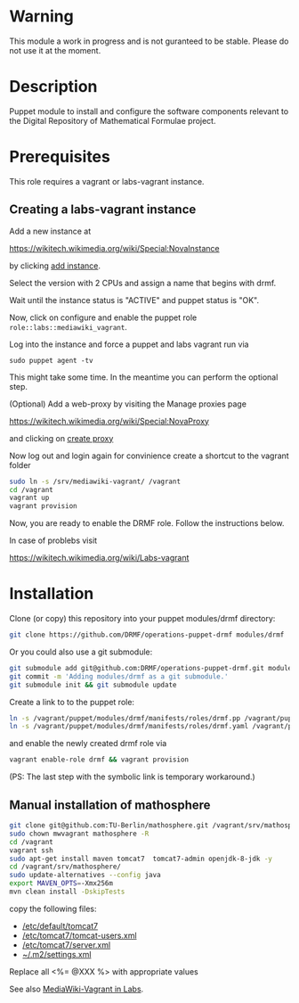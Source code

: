 # Warning

This module a work in progress and is not guranteed to be stable.
Please do not use it at the moment.

# Description

Puppet module to install and configure the software components
relevant to the Digital Repository of Mathematical Formulae project.
# Prerequisites

This role requires a vagrant or labs-vagrant instance.

## Creating a labs-vagrant instance

Add a new instance at

 https://wikitech.wikimedia.org/wiki/Special:NovaInstance
 
 
by clicking [add instance](https://wikitech.wikimedia.org/w/index.php?title=Special:NovaInstance&action=create&project=math&region=eqiad).

Select the version with 2 CPUs and assign a name that begins with drmf.

Wait until the instance status is "ACTIVE" and puppet status is "OK".

Now, click on configure and enable the puppet role `role::labs::mediawiki_vagrant`.

Log into the instance and force a puppet and labs vagrant run via
```
sudo puppet agent -tv
```
This might take some time. In the meantime you can perform the optional step.

(Optional) Add a web-proxy by visiting the Manage proxies page

  https://wikitech.wikimedia.org/wiki/Special:NovaProxy
  
and clicking on [create proxy](https://wikitech.wikimedia.org/w/index.php?title=Special:NovaProxy&action=create&project=math&region=eqiad)

Now log out and login again for convinience create a shortcut to the vagrant folder
```bash
sudo ln -s /srv/mediawiki-vagrant/ /vagrant
cd /vagrant
vagrant up
vagrant provision
```
Now, you are ready to enable the DRMF role. Follow the instructions below.

In case of problebs visit 

https://wikitech.wikimedia.org/wiki/Labs-vagrant

# Installation

Clone (or copy) this repository into your puppet modules/drmf directory:

```bash
git clone https://github.com/DRMF/operations-puppet-drmf modules/drmf
```

Or you could also use a git submodule:

```bash
git submodule add git@github.com:DRMF/operations-puppet-drmf.git modules/drmf
git commit -m 'Adding modules/drmf as a git submodule.'
git submodule init && git submodule update
```

Create a link to to the puppet role:

```bash
ln -s /vagrant/puppet/modules/drmf/manifests/roles/drmf.pp /vagrant/puppet/modules/role/manifests/drmf.pp
ln -s /vagrant/puppet/modules/drmf/manifests/roles/drmf.yaml /vagrant/puppet/modules/role/settings/drmf.yaml
```

and enable the newly created drmf role via
```bash
vagrant enable-role drmf && vagrant provision
```


(PS: The last step with the symbolic link is temporary workaround.)
## Manual installation of mathosphere
```bash
git clone git@github.com:TU-Berlin/mathosphere.git /vagrant/srv/mathosphere --recursive
sudo chown mwvagrant mathosphere -R
cd /vagrant
vagrant ssh
sudo apt-get install maven tomcat7  tomcat7-admin openjdk-8-jdk -y
cd /vagrant/srv/mathosphere/
sudo update-alternatives --config java
export MAVEN_OPTS=-Xmx256m
mvn clean install -DskipTests
```
copy the following files:
* [/etc/default/tomcat7](templates/etc/default/tomcat7)
* [/etc/tomcat7/tomcat-users.xml](templates/tomcat-users.xml.erb)
* [/etc/tomcat7/server.xml](templates/server.xml.erb)
* [~/.m2/settings.xml](templates/settings.xml.erb)

Replace all <%= @XXX %> with appropriate values

See also
[MediaWiki-Vagrant in Labs](https://wikitech.wikimedia.org/wiki/Help:MediaWiki-Vagrant_in_Labs).
